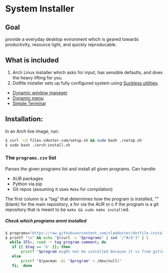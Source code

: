 # System Installer

## Goal

provide a everyday desktop evironment which is geared towards productivity, resource light, and quickly reproducable.

## What is included

1. Arch Linux installer which asks for input, has sensible defaults, and does the heavy lifting for you.
2. Dotfile installer sets up fully configured system using [Suckless utilities](https://suckless.org/).
  - [Dynamic window manager](https://dwm.suckless.org/)
  - [Dynamic menu](https://tools.suckless.org/dmenu/)
  - [Simple Terminal](https://st.suckless.org/)

## Installation:

In an Arch live image, run:

```sh
$ curl -LO files.vdoster.com/setup.sh && sudo bash ./setup.sh
$ sudo bash ./arch-install.sh
```

### The `programs.csv` list

Parses the given programs list and install all given programs.
Can handle:
  - AUR packages
  - Python via pip
  - Git repos (assuming it uses `Make` for compilation)
  
The first column is a "tag" that determines how the program is installed, ""
(blank) for the main repository, `A` for via the AUR or `G` if the program is a
git repository that is meant to be `make && sudo make install`ed.

##### Check which programs arent installed

```sh
$ programs="https://raw.githubusercontent.com/vladdoster/dotfile-installer/master/programs.csv"
$ printf "\n" && echo "$(curl -s "$programs" | sed '/^#/d')" | \
  while IFS=, read -r tag program comment; do
   if [[ $tag == 'G' ]]; then 
       printf "$program might not be installed because it is from git\n" 
   else 
       printf "$(pacman -Qi "$program" > /dev/null)"
   fi;  done
```
